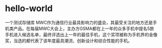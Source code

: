 # hello-world
一个测试存储库
MWC作为通信行业最具影响力的盛会，其最受关注的地方还是手机类产品。在每届MWC大会上，主办方GSMA都在上一年的众多手机中提名5款手机进入候选名单，最终评选出上一年的最佳手机，这个奖项被称为手机界的金像奖，当选的都代表了该年度最具潮流、创新设计和综合性能的手机。
